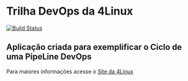 # Trilha DevOps da 4Linux

<!-- Altere a Flag abaixo com sua URL do Travis -->
[![Build Status](https://travis-ci.com/Izreal55/DevOpsLab-HelloWorld.svg?branch=master)](https://travis-ci.com/Izreal55/DevOpsLab-HelloWorld)
## Aplicação criada para exemplificar o Ciclo de uma PipeLine DevOps


Para maiores informações acesse o [Site da 4Linux](https://www.4linux.com.br/cursos/devops)
